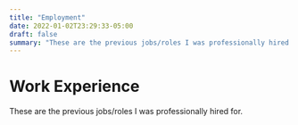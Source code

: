 ```yaml
---
title: "Employment"
date: 2022-01-02T23:29:33-05:00
draft: false
summary: "These are the previous jobs/roles I was professionally hired for."
---
```


# Work Experience

These are the previous jobs/roles I was professionally hired for.
